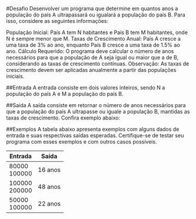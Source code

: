 #Desafio
Desenvolver um programa que determine em quantos anos a população do país A ultrapassará ou igualará a população do país B. Para isso, considere as seguintes informações:

População Inicial: País A tem N habitantes e País B tem M habitantes, onde N é sempre menor que M.
Taxas de Crescimento Anual: País A cresce a uma taxa de 3% ao ano, enquanto País B cresce a uma taxa de 1.5% ao ano.
Cálculo Requerido: O programa deve calcular o número de anos necessários para que a população de A seja igual ou maior que a de B, considerando as taxas de crescimento contínuas.
Observação: As taxas de crescimento devem ser aplicadas anualmente a partir das populações iniciais.

##Entrada
A entrada consiste em dois valores inteiros, sendo N a população do país A e M a população do país B.

##Saída
A saída consiste em retornar o número de anos necessários para que a população do país A ultrapasse ou iguale a população B, mantidas as taxas de crescimento. Confira exemplo abaixo:

##Exemplos
A tabela abaixo apresenta exemplos com alguns dados de entrada e suas respectivas saídas esperadas. Certifique-se de testar seu programa com esses exemplos e com outros casos possíveis.

|   Entrada     |     Saída     |
| ------------- | ------------- |
|      80000 <br> 100000      |      16 anos      |
|       100000 <br> 200000       |      48 anos      |
|       50000 <br> 100000       |      22 anos      |